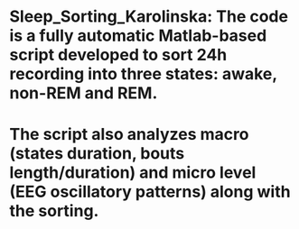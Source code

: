 # Sleep_Sorting_Karolinska: The code is a fully automatic Matlab-based script developed to sort 24h recording into three states: awake, non-REM and REM.
# The script also analyzes macro (states duration, bouts length/duration) and micro level (EEG oscillatory patterns) along with the sorting.
